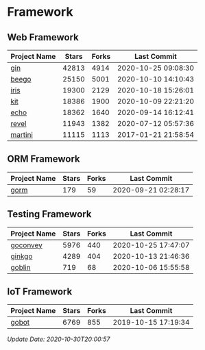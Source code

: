 # Framework

## Web Framework
| Project Name | Stars | Forks | Last Commit |
| ------------ | ----- | ----- | ----------- |
| [gin](https://github.com/gin-gonic/gin) | 42813 | 4914 | 2020-10-25 09:08:30 |
| [beego](https://github.com/astaxie/beego) | 25150 | 5001 | 2020-10-10 14:10:43 |
| [iris](https://github.com/kataras/iris) | 19300 | 2129 | 2020-10-18 15:26:01 |
| [kit](https://github.com/go-kit/kit) | 18386 | 1900 | 2020-10-09 22:21:20 |
| [echo](https://github.com/labstack/echo) | 18362 | 1640 | 2020-09-14 16:12:41 |
| [revel](https://github.com/revel/revel) | 11943 | 1382 | 2020-07-12 05:57:36 |
| [martini](https://github.com/go-martini/martini) | 11115 | 1113 | 2017-01-21 21:58:54 |

## ORM Framework
| Project Name | Stars | Forks | Last Commit |
| ------------ | ----- | ----- | ----------- |
| [gorm](https://github.com/jinzhu/gorm) | 179 | 59 | 2020-09-21 02:28:17 |

## Testing Framework
| Project Name | Stars | Forks | Last Commit |
| ------------ | ----- | ----- | ----------- |
| [goconvey](https://github.com/smartystreets/goconvey) | 5976 | 440 | 2020-10-25 17:47:07 |
| [ginkgo](https://github.com/onsi/ginkgo) | 4289 | 404 | 2020-10-13 21:46:36 |
| [goblin](https://github.com/franela/goblin) | 719 | 68 | 2020-10-06 15:55:58 |

## IoT Framework
| Project Name | Stars | Forks | Last Commit |
| ------------ | ----- | ----- | ----------- |
| [gobot](https://github.com/hybridgroup/gobot) | 6769 | 855 | 2019-10-15 17:19:34 |

*Update Date: 2020-10-30T20:00:57*